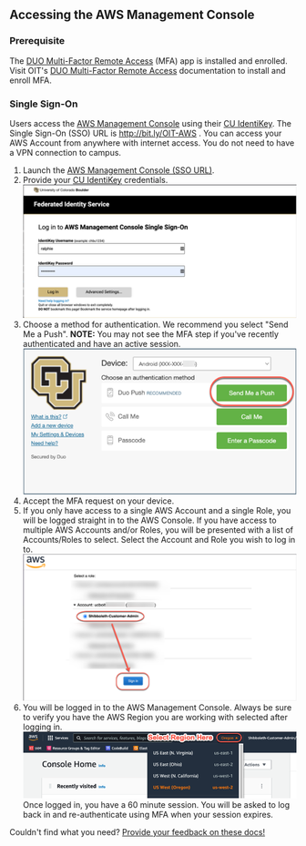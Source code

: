 ## Accessing the AWS Management Console

### Prerequisite

The <a href="https://oit.colorado.edu/services/identity-access-management/multi-factor-remote-access" target="_blank">DUO Multi-Factor Remote Access</a> (MFA) app is installed and enrolled.
Visit OIT's <a href="https://oit.colorado.edu/services/identity-access-management/multi-factor-remote-access" target="_blank">DUO Multi-Factor Remote Access</a> documentation to install and enroll MFA.

### Single Sign-On

Users access the <a href="http://bit.ly/OIT-AWS" target="_blank">AWS Management Console</a> using their <a href="https://oit.colorado.edu/services/identity-access-management/identikey" target="_blank">CU IdentiKey</a>.
The Single Sign-On (SSO) URL is <a href="http://bit.ly/OIT-AWS" target="_blank">http://bit.ly/OIT-AWS </a>.
You can access your AWS Account from anywhere with internet access.  You do not need to have a VPN connection to campus.

1. Launch the <a href="http://bit.ly/OIT-AWS" target="_blank">AWS Management Console (SSO URL)</a>.
2. Provide your <a href="https://oit.colorado.edu/services/identity-access-management/identikey" target="_blank">CU IdentiKey</a> credentials.
![](images/aws-console-access/login.png)
3. Choose a method for authentication.  We recommend you select "Send Me a Push".  **NOTE:** You may not see the MFA step if you've recently authenticated and have an active session.
![](images/aws-console-access/mfa.png)
4. Accept the MFA request on your device.
5. If you only have access to a single AWS Account and a single Role, you will be logged straight in to the AWS Console.
If you have access to multiple AWS Accounts and/or Roles, you will be presented with a list of Accounts/Roles to select.  Select the Account and Role you wish to log in to.
![](images/aws-console-access/select-role.png)
6. You will be logged in to the AWS Management Console.  Always be sure to verify you have the AWS Region you are working with selected after logging in.
![](images/aws-console-access/select-region.png)
Once logged in, you have a 60 minute session.  You will be asked to log back in and re-authenticate using MFA when your session expires.

Couldn't find what you need? [Provide your feedback on these docs!](https://forms.gle/bSQEeFrdvyeQWPtW9)
